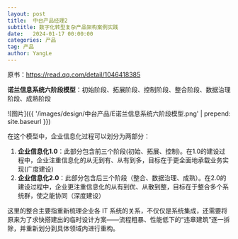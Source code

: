 ```yaml
---
layout: post
title:  中台产品经理2
subtitle: 数字化转型复杂产品架构案例实践
date:   2024-01-17 00:00:00
categories: 产品
tag: 产品
author: YangLe
---
```






原书：https://read.qq.com/detail/1046418385



**诺兰信息系统六阶段模型**：初始阶段、拓展阶段、控制阶段、整合阶段、数据治理阶段、成熟阶段

![图片]({{ '/images/design/中台产品/E诺兰信息系统六阶段模型.png' | prepend: site.baseurl  }})

在这个模型中，企业信息化过程可以划分为两部分：

1. **企业信息化1.0**：此部分包含前三个阶段(初始、拓展、控制)。在1.0的建设过程中，企业注重信息化的从无到有、从有到多，目标在于更全面地承载业务实现(广度建设)
2. **企业信息化2.0**：此部分包含后三个阶段（整合、数据治理、成熟）。在2.0的建设过程中，企业更注重信息化的从有到优、从散到整，目标在于整合多个系统群，使之能协同（深度建设）

这里的整合主要指重新梳理企业各 IT 系统的关系，不仅仅是系统集成，还需要将原来为了求快搭建出的临时设计方案——流程粗暴、性能低下的“违章建筑”逐一拆除，并重新划分到具体领域内进行重构。

